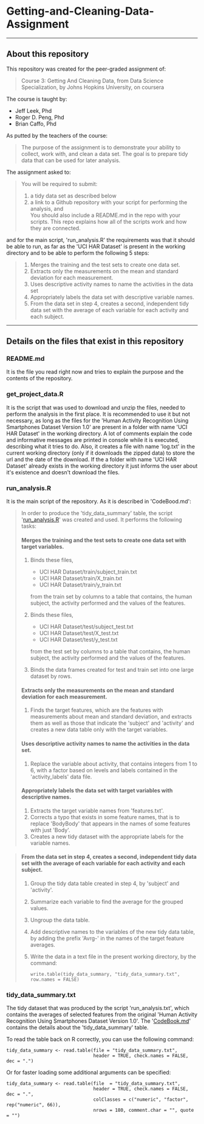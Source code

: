 # Getting-and-Cleaning-Data-Assignment
***  

## About this repository 
 
This repository was created for the peer-graded assignment of: 

> Course 3: Getting And Cleaning Data, 
> from Data Science Specialization, 
> by Johns Hopkins University, 
> on coursera  

The course is taught by: 
 
  - Jeff Leek, Phd 
  - Roger D. Peng, Phd
  - Brian Caffo, Phd
 
As putted by the teachers of the course: 
 
> The purpose of the assignment is to demonstrate your ability to collect,
work with, and clean a data set. The goal is to prepare tidy data that can be
used for later analysis. 

The assignment asked to:

> You will be required to submit: 
> 
>   1. a tidy data set as described below 
>   2. a link to a Github repository with your script for performing
       the analysis, and  
> You should also include a README.md in the repo with your scripts. 
> This repo explains how all of the scripts work and how they are connected. 

and for the main script, 'run_analysis.R' the requirements was that it should
be able to run, as far as the 'UCI HAR Dataset' is present in the working
directory and to be able to perform the following 5 steps:

> 1. Merges the training and the test sets to create one data set. 
> 2. Extracts only the measurements on the mean and standard deviation for
each measurement. 
> 3. Uses descriptive activity names to name the activities in the data set 
> 4. Appropriately labels the data set with descriptive variable names. 
> 5. From the data set in step 4, creates a second, independent tidy data set
with the average of each variable for each activity and each subject. 

*** 
## Details on the files that exist in this repository  
 

### README.md 
It is the file you read right now and tries to explain the purpose and
the contents of the repository.
 
### get_project_data.R 
It is the script that was used to download and unzip the files, needed to
perform the analysis in the first place. 
It is recommended to use it but not necessary, as long as the files
for the 'Human Activity Recognition Using Smartphones Dataset Version 1.0'
are present in a folder with name 'UCI HAR Dataset' in the working directory. 
A lot of comments explain the code and informative messages are printed in
console while it is executed, describing what it tries to do. 
Also, it creates a file with name 'log.txt' in the current working directory
(only if it downloads the zipped data) to store the url and the date
of the download. 
If the a folder with name 'UCI HAR Dataset' already exists in the working
directory it just informs the user about it's existence and doesn't download
the files. 
 
### run_analysis.R 
 
It is the main script of the repository. 
As it is described in 'CodeBood.md':

> In order to produce the 'tidy_data_summary' table,
the script 
'[run_analysis.R](https://github.com/jzstats/Getting-and-Cleaning-Data-Assignment/blob/master/run_analysis.R)' 
was created and used. 
> It performs the following tasks: 
>  
> #### Merges the training and the test sets to create one data set with target variables. 
>  
>  1. Binds these files, 
>       - UCI HAR Dataset/train/subject_train.txt 
>       - UCI HAR Dataset/train/X_train.txt 
>       - UCI HAR Dataset/train/y_train.txt 
> 
>     from the train set by columns to a table that contains,
      the human subject, the activity performed and the values of the features. 
>  2. Binds these files, 
>       - UCI HAR Dataset/test/subject_test.txt 
>       - UCI HAR Dataset/test/X_test.txt 
>       - UCI HAR Dataset/test/y_test.txt 
>
>     from the test set by columns to a table that contains,
      the human subject, the activity performed and the values of the features. 
>  3. Binds the data frames created for test and train set into one large
      dataset by rows.
>
> #### Extracts only the measurements on the mean and standard deviation for each measurement. 
> 
>  1. Finds the target features, which are the features with measurements
      about mean and standard deviation, and extracts them as well as those
      that indicate the 'subject' and 'activity' and creates a new data table
      only with the target variables. 
> 
> #### Uses descriptive activity names to name the activities in the data set.   
>
>  1. Replace the variable about activity, that contains integers from 1 to 6,
>     with a factor based on levels and labels contained in the
      'activity_labels' data file. 
> 
> #### Appropriately labels the data set with target variables with descriptive names. 
> 
>  1. Extracts the target variable names from 'features.txt'.
>  2. Corrects a typo that exists in some feature names, that is to replace
     'BodyBody' that appears in the names of some features with just 'Body'.
>  3. Creates a new tidy dataset with the appropriate labels for the variable
     names. 
 
> #### From the data set in step 4, creates a second, independent tidy data set with the average of each variable for each activity and each subject. 
>
>  1. Group the tidy data table created in step 4, by 'subject' and 'activity'. 
>  2. Summarize each variable to find the average for the grouped values. 
>  3. Ungroup the data table. 
>  4. Add descriptive names to the variables of the new tidy data table,
>     by adding the prefix 'Avrg-' in the names of the target feature averages.
>  5. Write the data in a text file in the present working directory,
>     by the command: 
>    
>     ```
>     write.table(tidy_data_summary, "tidy_data_summary.txt", row.names = FALSE) 
>     ```
    
### tidy_data_summary.txt 
 
The tidy dataset that was produced by the script 'run_analysis.txt',
which contains the averages of selected features from the original
'Human Activity Recognition Using Smartphones Dataset Version 1.0'.
The 
'[CodeBook.md](https://github.com/jzstats/Getting-and-Cleaning-Data-Assignment/blob/master/CodeBook.md)' 
contains the details about the 'tidy_data_summary' table.

To read the table back on R correctly, you can use the following command:
``` 
tidy_data_summary <- read.table(file = "tidy_data_summary.txt",
                                header = TRUE, check.names = FALSE, dec = ".") 
``` 
 
Or for faster loading some additional arguments can be specified: 
 
```   
tidy_data_summary <- read.table(file  = "tidy_data_summary.txt", 
                                header = TRUE, check.names = FALSE, dec = ".", 
                                colClasses = c("numeric", "factor", rep("numeric", 66)), 
                                nrows = 180, comment.char = "", quote = "") 
``` 

